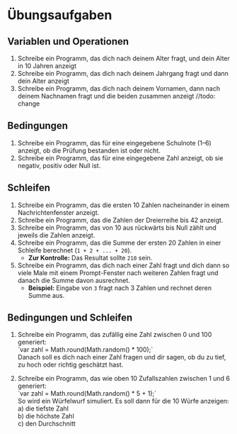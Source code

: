 # Übungsaufgaben

## Variablen und Operationen
1. Schreibe ein Programm, das dich nach deinem Alter fragt, und dein Alter in 10 Jahren anzeigt​
2. Schreibe ein Programm, das dich nach deinem Jahrgang fragt und dann dein Alter anzeigt​
3. Schreibe ein Programm, das dich nach deinem Vornamen, dann nach deinem Nachnamen fragt und die beiden zusammen anzeigt​ //todo: change


## Bedingungen

1. Schreibe ein Programm, das für eine eingegebene Schulnote (1–6) anzeigt, ob die Prüfung bestanden ist oder nicht.   
2. Schreibe ein Programm, das für eine eingegebene Zahl anzeigt, ob sie negativ, positiv oder Null ist.  

## Schleifen

1. Schreibe ein Programm, das die ersten 10 Zahlen nacheinander in einem Nachrichtenfenster anzeigt.  
2. Schreibe ein Programm, das die Zahlen der Dreierreihe bis 42 anzeigt.  
3. Schreibe ein Programm, das von 10 aus rückwärts bis Null zählt und jeweils die Zahlen anzeigt.  
4. Schreibe ein Programm, das die Summe der ersten 20 Zahlen in einer Schleife berechnet (`1 + 2 + ... + 20`).  
   - **Zur Kontrolle:** Das Resultat sollte `210` sein.  
5. Schreibe ein Programm, das dich nach einer Zahl fragt und dich dann so viele Male mit einem Prompt-Fenster nach weiteren Zahlen fragt und danach die Summe davon ausrechnet.  
   - **Beispiel:** Eingabe von `3` fragt nach 3 Zahlen und rechnet deren Summe aus.  

## Bedingungen und Schleifen

1. Schreibe ein Programm, das zufällig eine Zahl zwischen 0 und 100 generiert:  
   \`var zahl = Math.round(Math.random() * 100);\`  
   Danach soll es dich nach einer Zahl fragen und dir sagen, ob du zu tief, zu hoch oder richtig geschätzt hast.  

2. Schreibe ein Programm, das wie oben 10 Zufallszahlen zwischen 1 und 6 generiert:  
   \`var zahl = Math.round(Math.random() * 5 + 1);\`  
   So wird ein Würfelwurf simuliert. Es soll dann für die 10 Würfe anzeigen:  
   a) die tiefste Zahl  
   b) die höchste Zahl  
   c) den Durchschnitt  
